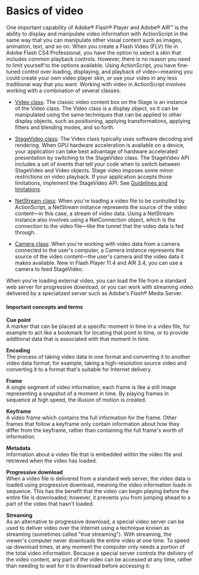 # Basics of video

One important capability of Adobe® Flash® Player and Adobe® AIR™ is the ability
to display and manipulate video information with ActionScript in the same way
that you can manipulate other visual content such as images, animation, text,
and so on. When you create a Flash Video (FLV) file in Adobe Flash CS4
Professional, you have the option to select a skin that includes common playback
controls. However, there is no reason you need to limit yourself to the options
available. Using ActionScript, you have fine-tuned control over loading,
displaying, and playback of video—meaning you could create your own video player
skin, or use your video in any less traditional way that you want. Working with
video in ActionScript involves working with a combination of several classes:

- [Video class](https://help.adobe.com/en_US/FlashPlatform/reference/actionscript/3/flash/media/Video.html):
  The classic video content box on the Stage is an instance of the Video class.
  The Video class is a display object, so it can be manipulated using the same
  techniques that can be applied to other display objects, such as positioning,
  applying transformations, applying filters and blending modes, and so forth.

- [StageVideo class](http://help.stage.adobe.com/en_US/FlashPlatform/reference/actionscript/3/flash/media/StageVideo.html):
  The Video class typically uses software decoding and rendering. When GPU
  hardware acceleration is available on a device, your application can take best
  advantage of hardware accelerated presentation by switching to the StageVideo
  class. The StageVideo API includes a set of events that tell your code when to
  switch between StageVideo and Video objects. Stage video imposes some minor
  restrictions on video playback. If your application accepts those limitations,
  implement the StageVideo API. See
  [Guidelines and limitations](./about-hardware-acceleration-using-stagevideo.md#guidelines-and-limitations).

- [NetStream class](https://help.adobe.com/en_US/FlashPlatform/reference/actionscript/3/flash/net/NetStream.html):
  When you're loading a video file to be controlled by ActionScript, a NetStream
  instance represents the source of the video content—in this case, a stream of
  video data. Using a NetStream instance also involves using a NetConnection
  object, which is the connection to the video file—like the tunnel that the
  video data is fed through.

- [Camera class](https://help.adobe.com/en_US/FlashPlatform/reference/actionscript/3/flash/media/Camera.html):
  When you're working with video data from a camera connected to the user's
  computer, a Camera instance represents the source of the video content—the
  user's camera and the video data it makes available. New in Flash Player 11.4
  and AIR 3.4, you can use a camera to feed StageVideo.

When you're loading external video, you can load the file from a standard web
server for progressive download, or you can work with streaming video delivered
by a specialized server such as Adobe's Flash® Media Server.

#### Important concepts and terms

**Cue point**  
A marker that can be placed at a specific moment in time in a video file, for
example to act like a bookmark for locating that point in time, or to provide
additional data that is associated with that moment in time.

**Encoding**  
The process of taking video data in one format and converting it to another
video data format; for example, taking a high-resolution source video and
converting it to a format that's suitable for Internet delivery.

**Frame**  
A single segment of video information; each frame is like a still image
representing a snapshot of a moment in time. By playing frames in sequence at
high speed, the illusion of motion is created.

**Keyframe**  
A video frame which contains the full information for the frame. Other frames
that follow a keyframe only contain information about how they differ from the
keyframe, rather than containing the full frame's worth of information.

**Metadata**  
Information about a video file that is embedded within the video file and
retrieved when the video has loaded.

**Progressive download**  
When a video file is delivered from a standard web server, the video data is
loaded using progressive download, meaning the video information loads in
sequence. This has the benefit that the video can begin playing before the
entire file is downloaded; however, it prevents you from jumping ahead to a part
of the video that hasn't loaded.

**Streaming**  
As an alternative to progressive download, a special video server can be used to
deliver video over the Internet using a technique known as streaming (sometimes
called "true streaming"). With streaming, the viewer's computer never downloads
the entire video at one time. To speed up download times, at any moment the
computer only needs a portion of the total video information. Because a special
server controls the delivery of the video content, any part of the video can be
accessed at any time, rather than needing to wait for it to download before
accessing it.
